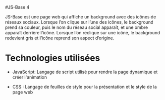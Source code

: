 #JS-Base 4

JS-Base est une page web qui affiche un background avec des icônes de réseaux sociaux. Lorsque l’on clique sur l’une des icônes, le background prend sa couleur, puis le nom du réseau social apparaît, et
une ombre apparaît derrière l’icône. Lorsque l’on reclique sur une icône, le background redevient gris et l’icône reprend son aspect d’origine.

# Technologies utilisées

* JavaScript: Langage de script utilisé pour rendre la page dynamique et créer l'animation
+ CSS : Langage de feuilles de style pour la présentation et le style de la page web
